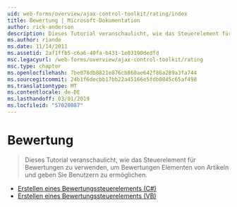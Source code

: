 ```yaml
---
uid: web-forms/overview/ajax-control-toolkit/rating/index
title: Bewertung | Microsoft-Dokumentation
author: rick-anderson
description: Dieses Tutorial veranschaulicht, wie das Steuerelement für Bewertungen zu verwenden, um Bewertungen Elementen von Artikeln und geben Sie Benutzern zu ermöglichen.
ms.author: riande
ms.date: 11/14/2011
ms.assetid: 2af1ffb5-c6a6-40fa-b431-1e03190dedfd
msc.legacyurl: /web-forms/overview/ajax-control-toolkit/rating
msc.type: chapter
ms.openlocfilehash: 7be078db8821e876cb860ae642f86a289a3fa744
ms.sourcegitcommit: 24b1f6decbb17bb22a45166e5fdb0845c65af498
ms.translationtype: MT
ms.contentlocale: de-DE
ms.lasthandoff: 03/01/2019
ms.locfileid: "57020087"
---
```

<a name="rating"></a>Bewertung
====================
> Dieses Tutorial veranschaulicht, wie das Steuerelement für Bewertungen zu verwenden, um Bewertungen Elementen von Artikeln und geben Sie Benutzern zu ermöglichen.


- [Erstellen eines Bewertungssteuerelements (C#)](creating-a-rating-control-cs.md)
- [Erstellen eines Bewertungssteuerelements (VB)](creating-a-rating-control-vb.md)
